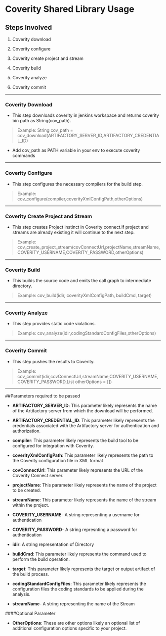 # Coverity Shared Library Usage




## Steps Involved

1) Coverity download

2) Coverity configure

3) Coverity create project and stream

4) Coverity build

5) Coverity analyze

6) Coverity commit


---

### Coverity Download



- This step downloads coverity in jenkins workspace and returns coverity bin path as String(cov_path).

>Example:
String cov_path = cov_download(ARTIFACTORY_SERVER_ID,ARTIFACTORY_CREDENTIAL_ID)


- Add cov_path as PATH variable in your env to execute coverity commands

--- 

### Coverity Configure
- This step configures the necessary compilers  for the build step.


>Example:
 cov_configure(compiler,coverityXmlConfigPath,otherOptions)

---
### Coverity Create Project and Stream
- This step creates Project instinct in Coverity connect.If project and streams are already existing it will continue to the next step.

>Example:
cov_create_project_stream(covConnectUrl,projectName,streamName,COVERITY_USERNAME,COVERITY_PASSWORD,otherOptions)

---
### Coverity Build

- This builds the source code and emits the call graph to intermediate directory.

>Example:
cov_build(idir, coverityXmlConfigPath, buildCmd, target)

---
### Coverity Analyze
- This step provides static code violations.


>Example:
cov_analyze(idir,codingStandardConfigFiles,otherOptions)

---
### Coverity Commit

- This step pushes the results to Coverity.


>Example:
cov_commit(idir,covConnectUrl,streamName,COVERITY_USERNAME,COVERITY_PASSWORD,List otherOptions = [])


---

##Parameters required to be passed

- **ARTIFACTORY_SERVER_ID**: This parameter likely represents the name of the Artifactory server from which the download will be performed.

- **ARTIFACTORY_CREDENTIAL_ID**: This parameter likely represents the credentials associated with the Artifactory server for authentication and authorization.

- **compiler**: This parameter likely represents the  build tool to be configured for integration with Coverity.
- **coverityXmlConfigPath**: This parameter likely represents the path to the Coverity configuration file in XML format

- **covConnectUrl**: This parameter likely represents the URL of the Coverity Connect server.
- **projectName**: This parameter likely represents the name of the project to be created.
- **streamName**: This parameter likely represents the name of the stream within the project.
- **COVERITY_USERNAME**- A string representing a username for authentication
- **COVERITY_PASSWORD**- A string represnting a password for authentication
- **idir**: A string representation of Directory
- **buildCmd**: This parameter likely represents the command used to perform the build operation.
- **target**: This parameter likely represents the target or output artifact of the build process.
- **codingStandardConfigFiles**: This parameter likely represents the configuration files the coding standards to be applied during the analysis.
- **streamName**-  A string representing the name of the Stream

####Optional Parameter
-  **OtherOptions**: These are other options likely an optional list of additional configuration options specific to your project.

